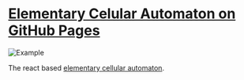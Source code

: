 
# [Elementary Celular Automaton on GitHub Pages](https://pmerka.github.io/React-elementary-cellular-automata/)
![Example](emaple.png)

The react based [elementary cellular automaton](https://en.wikipedia.org/wiki/Elementary_cellular_automaton).